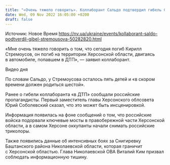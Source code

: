```yaml
---
title: "«Очень тяжело говорить». Коллаборант Сальдо подтвердил гибель Стремоусова"
date: Wed, 09 Nov 2022 16:05:00 +0200
draft: false
---
```

Источник: Новое Время https://nv.ua/ukraine/events/kollaborant-saldo-podtverdil-gibel-stremousova-50282820.html


«Мне очень тяжело говорить о том, что сегодня погиб Кирилл Стремоусов, он погиб на территории Херсонской области, двигаясь в автомобиле, попавшем в ДТП», — заявил коллаборант.

 Видео дня   

По словам Сальдо, у Стремоусова осталось пять детей и «в скором времени должен родиться шестой».

Ранее о гибели коллаборанта «в ДТП» сообщали российские пропагандисты. Первый заместитель главы Херсонского облсовета Юрий Соболевский сказал, что это может быть инсценировкой.

Информация появилась на фоне сообщений о том, что российские войска подорвали ключевые мосты в правобережной части Херсонской области, а в самом Херсоне оккупанты начали снимать российские триколоры.

Также появились данные об интенсивных боях за Снигиревку Баштанского района Николаевской области, которая граничит с Херсонской областью. Глава Николаевской ОВА Виталий Ким призвал соблюдать информационную тишину.
